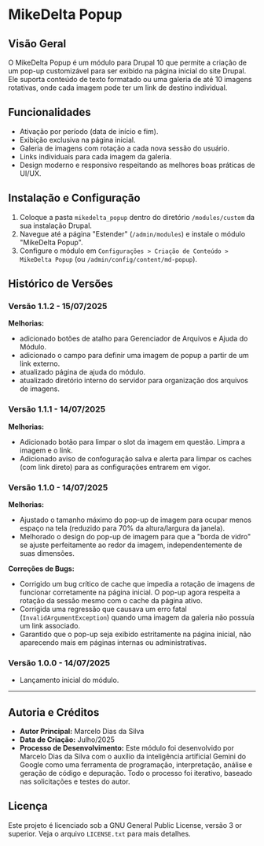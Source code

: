 # MikeDelta Popup

## Visão Geral

O MikeDelta Popup é um módulo para Drupal 10 que permite a criação de um pop-up customizável para ser exibido na página inicial do site Drupal. Ele suporta conteúdo de texto formatado ou uma galeria de até 10 imagens rotativas, onde cada imagem pode ter um link de destino individual.

## Funcionalidades

* Ativação por período (data de início e fim).
* Exibição exclusiva na página inicial.
* Galeria de imagens com rotação a cada nova sessão do usuário.
* Links individuais para cada imagem da galeria.
* Design moderno e responsivo respeitando as melhores boas práticas de UI/UX.

## Instalação e Configuração

1.  Coloque a pasta `mikedelta_popup` dentro do diretório `/modules/custom` da sua instalação Drupal.
2.  Navegue até a página "Estender" (`/admin/modules`) e instale o módulo "MikeDelta Popup".
3.  Configure o módulo em `Configurações > Criação de Conteúdo > MikeDelta Popup` (ou `/admin/config/content/md-popup`).

## Histórico de Versões

### **Versão 1.1.2 - 15/07/2025**

**Melhorias:**
* adicionado botões de atalho para Gerenciador de Arquivos e Ajuda do Módulo.
* adicionado o campo para definir uma imagem de popup a partir de um link externo.
* atualizado página de ajuda do módulo.
* atualizado diretório interno do servidor para organização dos arquivos de imagens.

### **Versão 1.1.1 - 14/07/2025**

**Melhorias:**
* Adicionado botão para limpar o slot da imagem em questão. Limpra a imagem e o link.
* Adicionado aviso de confoguração salva e alerta para limpar os caches (com link direto) para as configurações entrarem em vigor.


### **Versão 1.1.0 - 14/07/2025**

**Melhorias:**
* Ajustado o tamanho máximo do pop-up de imagem para ocupar menos espaço na tela (reduzido para 70% da altura/largura da janela).
* Melhorado o design do pop-up de imagem para que a "borda de vidro" se ajuste perfeitamente ao redor da imagem, independentemente de suas dimensões.

**Correções de Bugs:**
* Corrigido um bug crítico de cache que impedia a rotação de imagens de funcionar corretamente na página inicial. O pop-up agora respeita a rotação da sessão mesmo com o cache da página ativo.
* Corrigida uma regressão que causava um erro fatal (`InvalidArgumentException`) quando uma imagem da galeria não possuía um link associado.
* Garantido que o pop-up seja exibido estritamente na página inicial, não aparecendo mais em páginas internas ou administrativas.

### **Versão 1.0.0 - 14/07/2025**
* Lançamento inicial do módulo.

---

## Autoria e Créditos

* **Autor Principal:** Marcelo Dias da Silva
* **Data de Criação:** Julho/2025
* **Processo de Desenvolvimento:** Este módulo foi desenvolvido por Marcelo Dias da Silva com o auxílio da inteligência artificial Gemini do Google como uma ferramenta de programação, interpretação, análise e geração de código e depuração. Todo o processo foi iterativo, baseado nas solicitações e testes do autor.

## Licença

Este projeto é licenciado sob a GNU General Public License, versão 3 or superior. Veja o arquivo `LICENSE.txt` para mais detalhes.